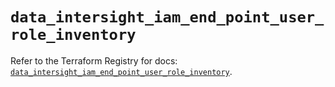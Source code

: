 # `data_intersight_iam_end_point_user_role_inventory`

Refer to the Terraform Registry for docs: [`data_intersight_iam_end_point_user_role_inventory`](https://registry.terraform.io/providers/ciscodevnet/intersight/1.0.71/docs/data-sources/iam_end_point_user_role_inventory).
